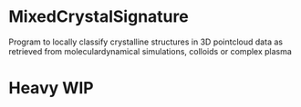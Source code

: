 # MixedCrystalSignature
Program to locally classify crystalline structures in 3D pointcloud data as retrieved from moleculardynamical simulations, colloids or complex plasma

# Heavy WIP
<!--stackedit_data:
eyJoaXN0b3J5IjpbLTE0NTg1Nzk1MiwxODgxMTQ4MTBdfQ==
-->